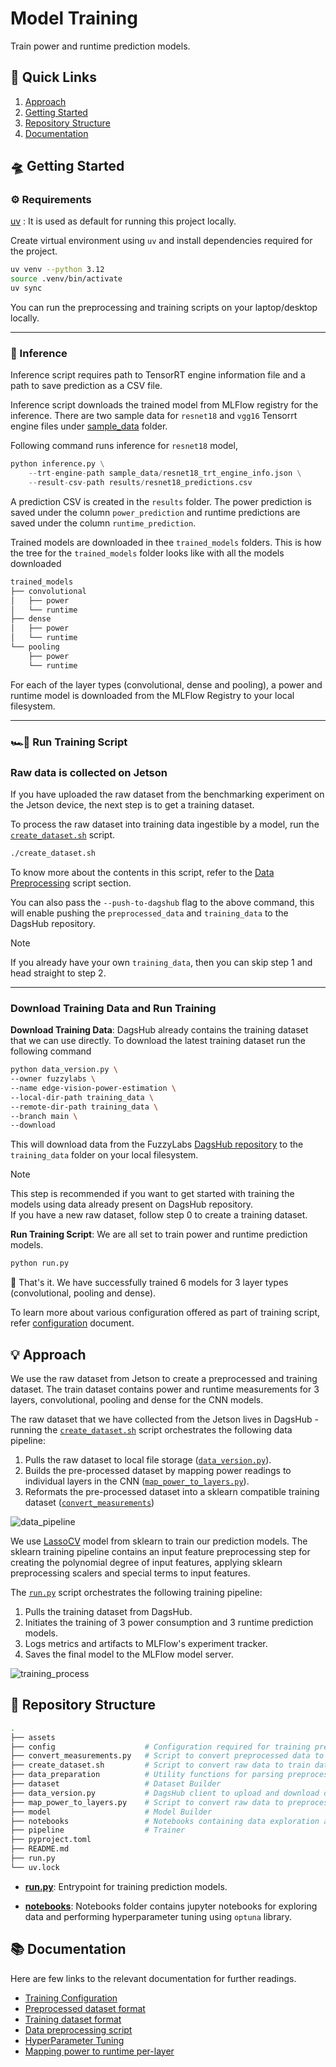 # Model Training

Train power and runtime prediction models.

## 🔗 Quick Links

1. [Approach](#-approach)
2. [Getting Started](#-getting-started)
3. [Repository Structure](#-repository-structure)
4. [Documentation](#-documentation)

## 🛸 Getting Started

### ⚙️ Requirements

[uv](https://docs.astral.sh/uv/) : It is used as default for running this project locally.

Create virtual environment using `uv` and install dependencies required for the project.

```bash
uv venv --python 3.12
source .venv/bin/activate
uv sync
```

You can run the preprocessing and training scripts on your laptop/desktop locally.

---

### 🔋 Inference

Inference script requires path to TensorRT engine information file and a path to save prediction as a CSV file.

Inference script downloads the trained model from MLFlow registry for the inference. There are two sample data for `resnet18` and `vgg16` Tensorrt engine files under [sample_data](./sample_data/) folder.

Following command runs inference for `resnet18` model,

```python
python inference.py \
    --trt-engine-path sample_data/resnet18_trt_engine_info.json \
    --result-csv-path results/resnet18_predictions.csv
```

A prediction CSV is created in the `results` folder. The power prediction is saved under the column `power_prediction` and runtime predictions are saved under the column `runtime_prediction`.

Trained models are downloaded in thee `trained_models` folders. This is how the tree for the `trained_models` folder looks like with all the models downloaded

```bash
trained_models
├── convolutional
│   ├── power
│   └── runtime
├── dense
│   ├── power
│   └── runtime
└── pooling
    ├── power
    └── runtime
```

For each of the layer types (convolutional, dense and pooling), a power and runtime model is downloaded from the MLFlow Registry to your local filesystem.

---

### 🏎💨 Run Training Script

### Raw data is collected on Jetson

If you have uploaded the raw dataset from the benchmarking experiment on the Jetson device, the next step is to get a training dataset.

To process the raw dataset into training data ingestible by a model, run the [`create_dataset.sh`](./create_dataset.sh) script.

```bash
./create_dataset.sh
```

To know more about the contents in this script, refer to the [Data Preprocessing](../docs/ExperimentScripts.md#data-preprocessing-script) script section.

You can also pass the `--push-to-dagshub` flag to the above command, this will enable pushing the `preprocessed_data` and `training_data` to the DagsHub repository.

> [!NOTE]
> If you already have your own `training_data`, then you can skip step 1 and head straight to step 2.

---

### Download Training Data and Run Training

**Download Training Data**: DagsHub already contains the training dataset that we can use directly. To download the latest training dataset run the following command

```bash
python data_version.py \
--owner fuzzylabs \
--name edge-vision-power-estimation \
--local-dir-path training_data \
--remote-dir-path training_data \
--branch main \
--download
```

This will download data from the FuzzyLabs [DagsHub repository](https://dagshub.com/fuzzylabs/edge-vision-power-estimation) to the `training_data` folder on your local filesystem.

> [!NOTE]
> This step is recommended if you want to get started with training the models using data already present on DagsHub repository. </br>
> If you have a new raw dataset, follow step 0 to create a training dataset.

**Run Training Script**: We are all set to train power and runtime prediction models.

```bash
python run.py
```

🎉 That's it. We have successfully trained 6 models for 3 layer types (convolutional, pooling and dense).

To learn more about various configuration offered as part of training script, refer [configuration](../docs/TrainingConfiguration.md) document.

## 💡 Approach

We use the raw dataset from Jetson to create a preprocessed and training dataset. The train dataset contains power and runtime measurements for 3 layers, convolutional, pooling and dense for the CNN models.

The raw dataset that we have collected from the Jetson lives in DagsHub - running the [`create_dataset.sh`](create_dataset.sh) script orchestrates the following data pipeline:

1. Pulls the raw dataset to local file storage ([`data_version.py`](data_version.py)).
2. Builds the pre-processed dataset by mapping power readings to individual layers in the CNN ([`map_power_to_layers.py`](map_power_to_layers.py)).
3. Reformats the pre-processed dataset into a sklearn compatible training dataset ([`convert_measurements`](convert_measurements.py))

![data_pipeline](assets/data_pipeline.png)

We use [LassoCV](https://scikit-learn.org/stable/modules/generated/sklearn.linear_model.LassoCV.html) model from sklearn to train our prediction models. The sklearn training pipeline contains an input feature preprocessing step for creating the polynomial degree of input features, applying sklearn preprocessing scalers and special terms to input features.

The [`run.py`](run.py) script orchestrates the following training pipeline:

1. Pulls the training dataset from DagsHub.
2. Initiates the training of 3 power consumption and 3 runtime prediction models.
3. Logs metrics and artifacts to MLFlow's experiment tracker.
4. Saves the final model to the MLFlow model server.

![training_process](assets/training_process.png)

## 📂 Repository Structure

```bash
.
├── assets
├── config                    # Configuration required for training prediction models
├── convert_measurements.py   # Script to convert preprocessed data to training data
├── create_dataset.sh         # Script to convert raw data to train data and upload data to DagsHub 
├── data_preparation          # Utility functions for parsing preprocessed data
├── dataset                   # Dataset Builder
├── data_version.py           # DagsHub client to upload and download data from/to DagsHub
├── map_power_to_layers.py    # Script to convert raw data to preprocessed data
├── model                     # Model Builder
├── notebooks                 # Notebooks containing data exploration and hyperparameter tuning
├── pipeline                  # Trainer
├── pyproject.toml
├── README.md
├── run.py
└── uv.lock
```

- **[run.py](./run.py)**: Entrypoint for training prediction models.

- **[notebooks](./notebooks/)**: Notebooks folder contains jupyter notebooks for exploring data and performing hyperparameter tuning using `optuna` library.

## 📚 Documentation

Here are few links to the relevant documentation for further readings.

- [Training Configuration](../docs/TrainingConfiguration.md)
- [Preprocessed dataset format](../docs/DatasetFormats.md#preprocessing-dataset-format)
- [Training dataset format](../docs/DatasetFormats.md#training-dataset-format)
- [Data preprocessing script](../docs/ExperimentScripts.md#data-preprocessing-script)
- [HyperParameter Tuning](../docs/HyperparameterTuning.md)
- [Mapping power to runtime per-layer](../docs/DeepDive.md#mapping-power-to-layer-runtimes)
